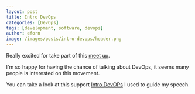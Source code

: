 ```yaml
---
layout: post
title: Intro DevOps
categories: [DevOps]
tags: [development, software, devops]
author: eforn
image: /images/posts/intro-devops/header.png
---
```


Really excited for take part of this [meet up](https://www.meetup.com/IGD-Tech-Drinks/events/255421279/).

I'm so happy for having the chance of talking about DevOps, it seems many people is interested on this movement.

You can take a look at this support [Intro DevOPs](https://slides.com/enricforn/what-is-devops) I used to guide my speech.